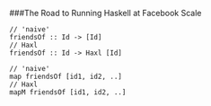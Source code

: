 ###The Road to Running Haskell at Facebook Scale

    // 'naive'
    friendsOf :: Id -> [Id]
    // Haxl
    friendsOf :: Id -> Haxl [Id]
    
    // 'naive'
    map friendsOf [id1, id2, ..]
    // Haxl
    mapM friendsOf [id1, id2, ..]
    
